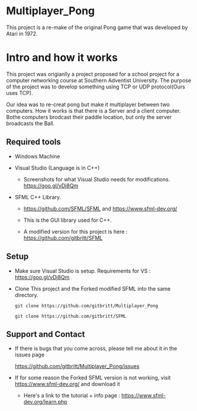 # Multiplayer_Pong
This project is a re-make of the original Pong game that was developed by Atari in 1972.

# Intro and how it works
This project was origianlly a project proposed for a school project for a computer networking course at Southern Adventist University.
The purpose of the project was to develop something using TCP or UDP protocol(Ours uses TCP).


Our idea was to re-creat pong but make it multiplayer between two computers.
How it works is that there is a Server and a client computer. Bothe computers brodcast their paddle location,
but only the server broadcasts the Ball.



Required tools
--------------
-	Windows Machine
-	Visual Studio (Language is in C++)

	-	Screenshots for what Visual Studio needs for modifications. https://goo.gl/vDj8Qm
-	SFML C++ Library. 
	-	https://github.com/SFML/SFML and https://www.sfml-dev.org/
	
	-	This is the GUI library used for C++.
	
	-	A modified version for this project is here : https://github.com/gitbritt/SFML

Setup
-----
-	Make sure Visual Studio is setup. Requirements for VS : https://goo.gl/vDj8Qm

-	Clone This project and the Forked modified SFML into the same directory. 
	
		git clone https://github.com/gitbritt/Multiplayer_Pong

		git clone https://github.com/gitbritt/SFML
	
	
Support and Contact
-------
-	If there is bugs that you come across, please tell me about it in the issues page

	https://github.com/gitbritt/Multiplayer_Pong/issues
	
-	If for some reason the Forked SFML version is not working, visit https://www.sfml-dev.org/ and download it
	
	-	Here's a link to the tutorial + info page : https://www.sfml-dev.org/learn.php
	
